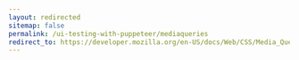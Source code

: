 ```yaml
---
layout: redirected
sitemap: false
permalink: /ui-testing-with-puppeteer/mediaqueries
redirect_to: https://developer.mozilla.org/en-US/docs/Web/CSS/Media_Queries/Using_media_queries
---
```


